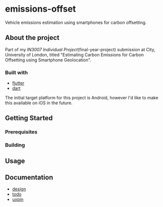 # emissions-offset
Vehicle emissions estimation using smartphones for carbon offsetting.

## About the project
Part of my _IN3007 Individual Project_(final-year-project) submission at City, University of London, titled "Estimating Carbon Emissions for Carbon Offsetting using Smartphone Geolocation". 

### Built with
- [flutter](https://flutter.dev/)
- [dart](https://dart.dev/)

The initial target platform for this project is Android, however I'd like to make this available on iOS in the future.

## Getting Started
### Prerequisites
### Building

## Usage

## Documentation
- [design](docs/design.md)
- [todo](docs/todo.md)
- [uxpin](https://app.uxpin.com/dashboard/project/2425291)
